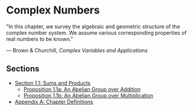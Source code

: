 # Complex Numbers

"In this chapter, we survey the algebraic and geometric structure of the complex number system. We assume various corresponding properties of real numbers to be known."

&mdash; Brown &amp; Churchill, _Complex Variables and Applications_

## Sections

  - [Section 1.1: Sums and Products](sums-and-products.md)
    * [Proposition 1.1a: An Abelian Group over Addition](proposition-1-1a.md)
    * [Proposition 1.1b: An Abelian Group over Multiplication](proposition-1-1b.md)
  - [Appendix A: Chapter Definitions](appendix-a.md)
